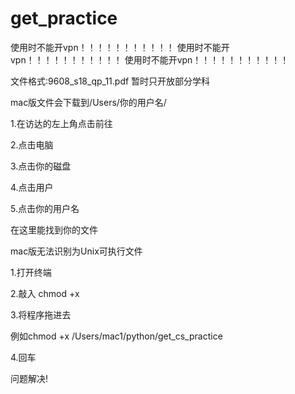 # get_practice

使用时不能开vpn！！！！！！！！！！！
使用时不能开vpn！！！！！！！！！！！
使用时不能开vpn！！！！！！！！！！！




文件格式:9608_s18_qp_11.pdf
暂时只开放部分学科

mac版文件会下载到/Users/你的用户名/

1.在访达的左上角点击前往

2.点击电脑

3.点击你的磁盘

4.点击用户

5.点击你的用户名

在这里能找到你的文件


mac版无法识别为Unix可执行文件

1.打开终端

2.敲入 chmod +x

3.将程序拖进去

例如chmod +x /Users/mac1/python/get_cs_practice 

4.回车

问题解决!


